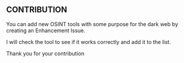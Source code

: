 ## CONTRIBUTION

You can add new OSINT tools with some purpose for the dark web by creating an Enhancement Issue. 

I will check the tool to see if it works correctly and add it to the list.

Thank you for your contribution

